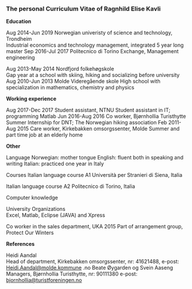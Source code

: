 ### The personal Curriculum Vitae of Ragnhild Elise Kavli

**Education**

Aug 2014-Jun 2019	Norwegian univeristy of science and technology, Trondheim                                         
	Industrial economics and technology management, integrated 5 year long master
Sep 2016-Jul 2017	Politecnico di Torino
	Exchange, Management engineering
	   
Aug 2013-May 2014	Nordfjord folkehøgskole                                                   
	Gap year at a school with skiing, hiking and socializing before university
Aug 2010-Jun 2013	Molde Videregående skole
	High school with specialization in mathematics, chemistry and physics
 
	   

**Working experience**	     

Aug 2017-Dec 2017	Student assistant, NTNU 
	Student assistant in IT; programming Matlab
Jun 2016-Aug 2016	Co worker, Bjørnhollia Turisthytte
	Summer Internship for DNT; The Norwegian hiking association 
Feb 2011-Aug 2015	Care worker, Kirkebakken omsorgssenter, Molde
	Summer and part time job at an elderly home


**Other**                

Language	Norwegian: mother tongue
English: fluent both in speaking and writing
	Italian: practiced one year in Italy
                                                
Courses	
Italian language course A1
	Università per Stranieri di Siena, Italia

Italian language course A2
Politecnico di Torino, Italia

Computer knowledge

University Organizations	
Excel, Matlab, Eclipse (JAVA) and Xpress

Co worker in the sales department, UKA 2015
Part of arrangement group, Protect Our Winters



**References**

Heidi Aandal	
Head of department, Kirkebakken omsorgssenter, nr: 41621488, 
e-post: Heidi.Aandal@molde.kommune .no
Beate Øygarden 
og Svein Aaseng	Managers, Bjørnhollia Turisthytte, nr: 90111380
e-post: bjornhollia@turistforeningen.no




